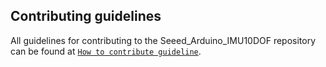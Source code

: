 ## Contributing guidelines

All guidelines for contributing to the Seeed_Arduino_IMU10DOF repository can be found at [`How to contribute guideline`](https://github.com/Seeed-Studio/Seeed_Arduino_IMU10DOF/wiki/How_to_contribute).

